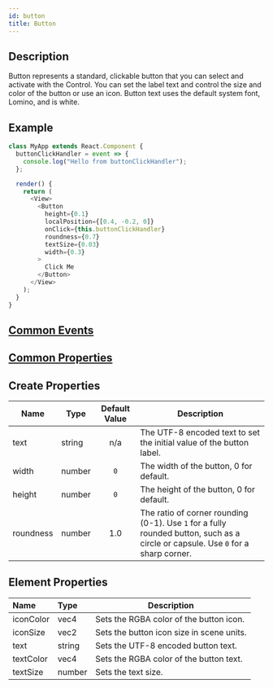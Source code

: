 ```yaml
---
id: button
title: Button
---
```


## Description

Button represents a standard, clickable button that you can select and activate with the Control. You can set the label text and control the size and color of the button or use an icon. Button text uses the default system font, Lomino, and is white.

## Example

```javascript
class MyApp extends React.Component {
  buttonClickHandler = event => {
    console.log("Hello from buttonClickHandler");
  };

  render() {
    return (
      <View>
        <Button
          height={0.1}
          localPosition={[0.4, -0.2, 0]}
          onClick={this.buttonClickHandler}
          roundness={0.7}
          textSize={0.03}
          width={0.3}
        >
          Click Me
        </Button>
      </View>
    );
  }
}
```

## [Common Events](../events/CommonEvents.md)

## [Common Properties](../types/Properties.md)

## Create Properties

| Name      | Type   | Default Value | Description                                                                                                                      |
| --------- | ------ | :-----------: | -------------------------------------------------------------------------------------------------------------------------------- |
| text      | string |      n/a      | The UTF-8 encoded text to set the initial value of the button label.                                                             |
| width     | number |      `0`      | The width of the button, 0 for default.                                                                                          |
| height    | number |      `0`      | The height of the button, 0 for default.                                                                                         |
| roundness | number |      1.0      | The ratio of corner rounding (0-1). Use `1` for a fully rounded button, such as a circle or capsule. Use `0` for a sharp corner. |

## Element Properties

| Name      | Type   | Description                               |
| :-------- | :----- | ----------------------------------------- |
| iconColor | vec4   | Sets the RGBA color of the button icon.   |
| iconSize  | vec2   | Sets the button icon size in scene units. |
| text      | string | Sets the UTF-8 encoded button text.       |
| textColor | vec4   | Sets the RGBA color of the button text.   |
| textSize  | number | Sets the text size.                       |

